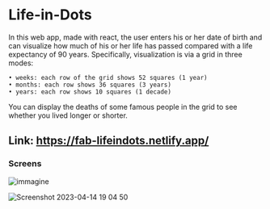 # Life-in-Dots

In this web app, made with react, the user enters his or her date of birth and can visualize how much of his or her life has passed compared with a life expectancy of 90 years. Specifically, visualization is via a grid in three modes:

    • weeks: each row of the grid shows 52 squares (1 year)
    • months: each row shows 36 squares (3 years)
    • years: each row shows 10 squares (1 decade)

You can display the deaths of some famous people in the grid to see whether you lived longer or shorter. 

## Link: https://fab-lifeindots.netlify.app/

### Screens

![immagine](https://user-images.githubusercontent.com/107358529/232109845-e6e8b9c7-c7c4-405d-9875-ccfd2dbaf99b.png)

![Screenshot 2023-04-14 19 04 50](https://user-images.githubusercontent.com/107358529/232110668-f15fdf8b-1298-490e-ba8f-030f058e390c.png)
